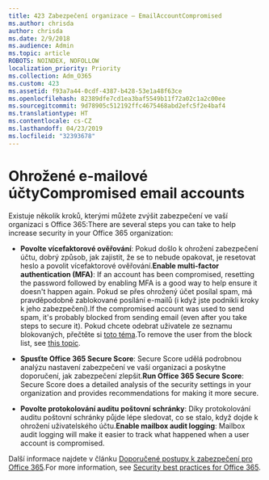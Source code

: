 ```yaml
---
title: 423 Zabezpečení organizace – EmailAccountCompromised
ms.author: chrisda
author: chrisda
ms.date: 2/9/2018
ms.audience: Admin
ms.topic: article
ROBOTS: NOINDEX, NOFOLLOW
localization_priority: Priority
ms.collection: Adm_O365
ms.custom: 423
ms.assetid: f93a7a44-0cdf-4387-b428-53e1a48f63ce
ms.openlocfilehash: 82389dfe7cd1ea3baf5549b11f72a02c1a2c00ee
ms.sourcegitcommit: 9d78905c512192ffc4675468abd2efc5f2e4baf4
ms.translationtype: HT
ms.contentlocale: cs-CZ
ms.lasthandoff: 04/23/2019
ms.locfileid: "32393678"
---
```

# <a name="compromised-email-accounts"></a><span data-ttu-id="34b85-102">Ohrožené e-mailové účty</span><span class="sxs-lookup"><span data-stu-id="34b85-102">Compromised email accounts</span></span>

<span data-ttu-id="34b85-103">Existuje několik kroků, kterými můžete zvýšit zabezpečení ve vaší organizaci s Office 365:</span><span class="sxs-lookup"><span data-stu-id="34b85-103">There are several steps you can take to help increase security in your Office 365 organization:</span></span>

- <span data-ttu-id="34b85-104">**Povolte vícefaktorové ověřování**: Pokud došlo k ohrožení zabezpečení účtu, dobrý způsob, jak zajistit, že se to nebude opakovat, je resetovat heslo a povolit vícefaktorové ověřování.</span><span class="sxs-lookup"><span data-stu-id="34b85-104">**Enable multi-factor authentication (MFA)**: If an account has been compromised, resetting the password followed by enabling MFA is a good way to help ensure it doesn't happen again.</span></span> <span data-ttu-id="34b85-105">Pokud se přes ohrožený účet posílal spam, má pravděpodobně zablokované posílání e-mailů (i když jste podnikli kroky k jeho zabezpečení).</span><span class="sxs-lookup"><span data-stu-id="34b85-105">If the compromised account was used to send spam, it's probably blocked from sending email (even after you take steps to secure it).</span></span> <span data-ttu-id="34b85-106">Pokud chcete odebrat uživatele ze seznamu blokovaných, přečtěte si [toto téma](https://technet.microsoft.com/library/ms.exch.eac.actioncenter.aspx).</span><span class="sxs-lookup"><span data-stu-id="34b85-106">To remove the user from the block list, see [this topic](https://technet.microsoft.com/library/ms.exch.eac.actioncenter.aspx).</span></span>

- <span data-ttu-id="34b85-107">**Spusťte Office 365 Secure Score**: Secure Score udělá podrobnou analýzu nastavení zabezpečení ve vaší organizaci a poskytne doporučení, jak zabezpečení zlepšit.</span><span class="sxs-lookup"><span data-stu-id="34b85-107">**Run Office 365 Secure Score**: Secure Score does a detailed analysis of the security settings in your organization and provides recommendations for making it more secure.</span></span>

- <span data-ttu-id="34b85-108">**Povolte protokolování auditu poštovní schránky**: Díky protokolování auditu poštovní schránky půjde lépe sledovat, co se stalo, když dojde k ohrožení uživatelského účtu.</span><span class="sxs-lookup"><span data-stu-id="34b85-108">**Enable mailbox audit logging**: Mailbox audit logging will make it easier to track what happened when a user account is compromised.</span></span>

<span data-ttu-id="34b85-109">Další informace najdete v článku [Doporučené postupy k zabezpečení pro Office 365](https://support.office.com/article/9295e396-e53d-49b9-ae9b-0b5828cdedc3.aspx).</span><span class="sxs-lookup"><span data-stu-id="34b85-109">For more information, see [Security best practices for Office 365](https://support.office.com/article/9295e396-e53d-49b9-ae9b-0b5828cdedc3.aspx).</span></span>
